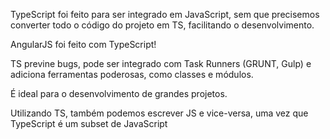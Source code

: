TypeScript foi feito para ser integrado em JavaScript, sem que precisemos converter todo o código do projeto em TS, facilitando o desenvolvimento.

AngularJS foi feito com TypeScript!

TS previne bugs, pode ser integrado com Task Runners (GRUNT, Gulp) e adiciona ferramentas poderosas, como classes e módulos.

É ideal para o desenvolvimento de grandes projetos.

Utilizando TS, também podemos escrever JS e vice-versa, uma vez que TypeScript é um subset de JavaScript